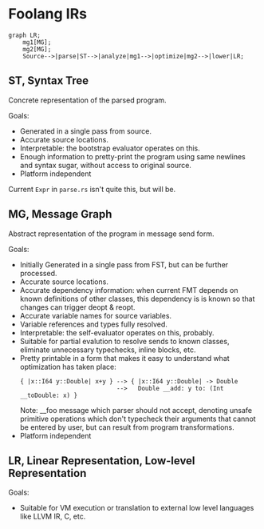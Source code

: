 # Foolang IRs

``` mermaid
graph LR;
    mg1[MG];
    mg2[MG];
    Source-->|parse|ST-->|analyze|mg1-->|optimize|mg2-->|lower|LR;
```

## ST, Syntax Tree

Concrete representation of the parsed program.

Goals:
- Generated in a single pass from source.
- Accurate source locations.
- Interpretable: the bootstrap evaluator operates on this.
- Enough information to pretty-print the program using same newlines and
  syntax sugar, without access to original source.
- Platform independent

Current `Expr` in `parse.rs` isn't quite this, but will be. 

## MG, Message Graph

Abstract representation of the program in message send form.

Goals:
- Initially Generated in a single pass from FST, but can be further processed.
- Accurate source locations.
- Accurate dependency information: when current FMT depends on known 
  definitions of other classes, this dependency is is known so that
  changes can trigger deopt & reopt.
- Accurate variable names for source variables.
- Variable references and types fully resolved.
- Interpretable: the self-evaluator operates on this, probably.
- Suitable for partial evalution to resolve sends to known classes,
  eliminate unnecessary typechecks, inline blocks, etc. 
- Pretty printable in a form that makes it easy to understand what optimization
  has taken place:
  ``` foolang
  { |x::I64 y::Double| x+y } --> { |x::I64 y::Double| -> Double
                             -->   Double __add: y to: (Int __toDouble: x) } 
  ```
  Note: __foo message which parser should not accept, denoting unsafe primitive
  operations which don't typecheck their arguments that cannot be entered by
  user, but can result from program transformations.
- Platform independent

## LR, Linear Representation, Low-level Representation

Goals:
- Suitable for VM execution or translation to external low level languages
  like LLVM IR, C, etc.

